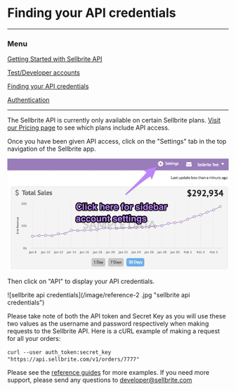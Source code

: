 # Finding your API credentials

---

### Menu

[Getting Started with Sellbrite API](README)

[Test/Developer accounts](dev-accounts)

[Finding your API credentials](credentials)

[Authentication](authentication)

---

The Sellbrite API is currently only available on certain Sellbrite plans. [Visit our Pricing page](https://www.sellbrite.com/pricing-pro/) to see which plans include API access.

Once you have been given API access, click on the "Settings" tab in the top navigation of the Sellbrite app.

![sidebar settings](/image/reference-1.jpg "sidebar settings")

Then click on "API" to display your API credentials.

![sellbrite api credentials](/image/reference-2	.jpg "sellbrite api credentials")

Please take note of both the API token and Secret Key as you will use these two values as the username and password respectively when making requests to the Sellbrite API. Here is a cURL example of making a request for all your orders:

```cURL
curl --user auth_token:secret_key "https://api.sellbrite.com/v1/orders/7777"
```

Please see the [reference guides](https://sellbrite.readme.io/reference) for more examples. If you need more support, please send any questions to [developer@sellbrite.com](mailto:developer@sellbrite.com)

